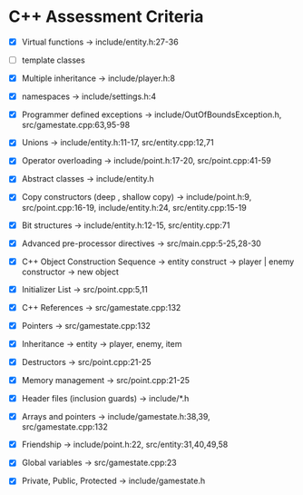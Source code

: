 # C++ Assessment Criteria

- [x] Virtual functions                         -> include/entity.h:27-36
- [ ] template classes                          
- [x] Multiple inheritance                      -> include/player.h:8
- [x] namespaces                                -> include/settings.h:4
- [x] Programmer defined exceptions             -> include/OutOfBoundsException.h, src/gamestate.cpp:63,95-98
- [x] Unions                                    -> include/entity.h:11-17, src/entity.cpp:12,71
- [x] Operator overloading                      -> include/point.h:17-20, src/point.cpp:41-59
- [x] Abstract classes                          -> include/entity.h
- [x] Copy constructors (deep , shallow copy)   -> include/point.h:9, src/point.cpp:16-19, include/entity.h:24, src/entity.cpp:15-19
- [x] Bit structures                            -> include/entity.h:12-15, src/entity.cpp:71
- [x] Advanced pre-processor directives         -> src/main.cpp:5-25,28-30
- [x] C++ Object Construction Sequence          -> entity construct -> player | enemy constructor -> new object
- [x] Initializer List                          -> src/point.cpp:5,11
- [x] C++ References                            -> src/gamestate.cpp:132
- [x] Pointers                                  -> src/gamestate.cpp:132
- [x] Inheritance                               -> entity -> player, enemy, item
- [x] Destructors                               -> src/point.cpp:21-25
- [x] Memory management                         -> src/point.cpp:21-25
- [x] Header files (inclusion guards)           -> include/*.h
- [x] Arrays and pointers                       -> include/gamestate.h:38,39, src/gamestate.cpp:132
- [x] Friendship                                -> include/point.h:22, src/entity:31,40,49,58
- [x] Global variables                          -> src/gamestate.cpp:23
- [x] Private, Public, Protected                -> include/gamestate.h

